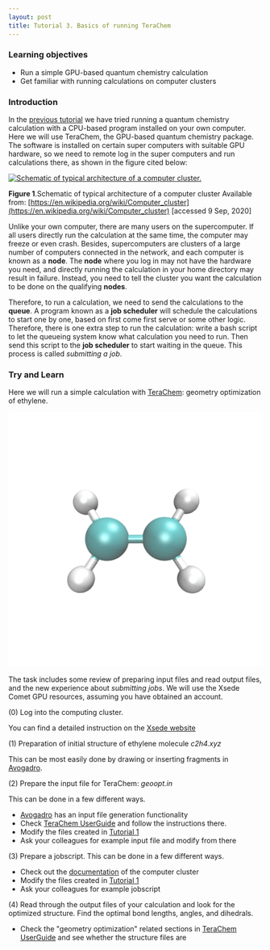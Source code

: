 ```yaml
---
layout: post
title: Tutorial 3. Basics of running TeraChem
---
```


### Learning objectives
* Run a simple GPU-based quantum chemistry calculation
* Get familiar with running calculations on computer clusters

### Introduction
In the [previous tutorial](/simulation-basics/) we have tried running a quantum chemistry calculation with a CPU-based program installed on your own computer. Here we will use TeraChem, the GPU-based quantum chemistry package. The software is installed on certain super computers with suitable GPU hardware, so we need to remote log in the super computers and run calculations there, as shown in the figure cited below:


<a href="https://upload.wikimedia.org/wikipedia/commons/4/40/Beowulf.png"><img src="https://upload.wikimedia.org/wikipedia/commons/4/40/Beowulf.png" alt="Schematic of typical architecture of a computer cluster."/></a>

**Figure 1**.Schematic of typical architecture of a computer cluster Available from: [https://en.wikipedia.org/wiki/Computer_cluster](https://en.wikipedia.org/wiki/Computer_cluster) [accessed 9 Sep, 2020]

Unlike your own computer, there are many users on the supercomputer. If all users directly run the calculation at the same time, the computer may freeze or even crash. Besides, supercomputers are clusters of a large number of computers connected in the network, and each computer is known as a **node**. The **node** where you log in may not have the hardware you need, and directly running the calculation in your home directory may result in failure. Instead, you need to tell the cluster you want the calculation to be done on the qualifying **nodes**.

Therefore, to run a calculation, we need to send the calculations to the **queue**. A program known as a **job scheduler** will schedule the calculations to start one by one, based on first come first serve or some other logic. Therefore, there is one extra step to run the calculation: write a bash script to let the queueing system know what calculation you need to run. Then send this script to the **job scheduler** to start waiting in the queue. This process is called *submitting a job*.
### Try and Learn

Here we will run a simple calculation with [TeraChem](http://www.petachem.com/products.html): geometry optimization of ethylene.

![ethylene](/images/tutorial-3/ethylene.gif)

The task includes some review of preparing input files and read output files, and the new experience about *submitting jobs*. We will use the Xsede Comet GPU resources, assuming you have obtained an account.

(0) Log into the computing cluster.

You can find a detailed instruction on the [Xsede website](https://portal.xsede.org/sdsc-comet#access:login)

(1) Preparation of initial structure of ethylene molecule  *c2h4.xyz*

This can be most easily done by drawing or inserting fragments in [Avogadro](https://avogadro.cc/).

(2) Prepare the input file for TeraChem: *geoopt.in*

This can be done in a few different ways.
* [Avogadro](https://avogadro.cc/)  has an input file generation functionality
* Check [TeraChem UserGuide](http://www.petachem.com/doc/userguide.pdf) and follow the instructions there.
* Modify the files created in [Tutorial 1](/python-basics/)
* Ask your colleagues for example input file and modify from there

(3) Prepare a jobscript.
This can be done in a few different ways.
* Check out the [documentation]( https://portal.xsede.org/sdsc-comet#access:login) of the computer cluster
* Modify the files created in [Tutorial 1](/python-basics/)
* Ask your colleagues for example jobscript

(4) Read through the output files of your calculation and look for the optimized structure. Find the optimal bond lengths, angles, and dihedrals.
* Check the "geometry optimization" related sections in [TeraChem UserGuide](http://www.petachem.com/doc/userguide.pdf) and see whether the structure files are

